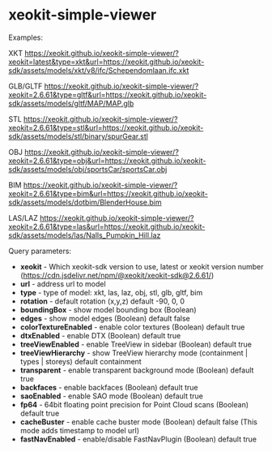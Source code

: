 # xeokit-simple-viewer

Examples:

XKT
https://xeokit.github.io/xeokit-simple-viewer/?xeokit=latest&type=xkt&url=https://xeokit.github.io/xeokit-sdk/assets/models/xkt/v8/ifc/Schependomlaan.ifc.xkt

GLB/GLTF
https://xeokit.github.io/xeokit-simple-viewer/?xeokit=2.6.61&type=gltf&url=https://xeokit.github.io/xeokit-sdk/assets/models/gltf/MAP/MAP.glb

STL
https://xeokit.github.io/xeokit-simple-viewer/?xeokit=2.6.61&type=stl&url=https://xeokit.github.io/xeokit-sdk/assets/models/stl/binary/spurGear.stl

OBJ
https://xeokit.github.io/xeokit-simple-viewer/?xeokit=2.6.61&type=obj&url=https://xeokit.github.io/xeokit-sdk/assets/models/obj/sportsCar/sportsCar.obj

BIM
https://xeokit.github.io/xeokit-simple-viewer/?xeokit=2.6.61&type=bim&url=https://xeokit.github.io/xeokit-sdk/assets/models/dotbim/BlenderHouse.bim

LAS/LAZ
https://xeokit.github.io/xeokit-simple-viewer/?xeokit=2.6.61&type=las&url=https://xeokit.github.io/xeokit-sdk/assets/models/las/Nalls_Pumpkin_Hill.laz


Query parameters:

- **xeokit** - Which xeokit-sdk version to use, latest or xeokit version number (https://cdn.jsdelivr.net/npm/@xeokit/xeokit-sdk@2.6.61/)
- **url** - address url to model
- **type** - type of model: xkt, las, laz, obj, stl, glb, gltf, bim
- **rotation** - default rotation (x,y,z) default -90, 0, 0
- **boundingBox** - show model bounding box (Boolean)
- **edges** - show model edges (Boolean) default false
- **colorTextureEnabled** - enable color textures (Boolean) default true
- **dtxEnabled** - enable DTX (Boolean) default true
- **treeViewEnabled** - enable TreeView in sidebar (Boolean) default true
- **treeViewHierarchy** - show TreeView hierarchy mode (containment | types | storeys) default containment
- **transparent** - enable transparent background mode (Boolean) default true
- **backfaces** - enable backfaces (Boolean) default true
- **saoEnabled** - enable SAO mode (Boolean) default true
- **fp64** - 64bit floating point precision for Point Cloud scans (Boolean) default true
- **cacheBuster** - enable cache buster mode (Boolean) default false (This mode adds timestamp to model url)
- **fastNavEnabled** - enable/disable FastNavPlugin (Boolean) default true
